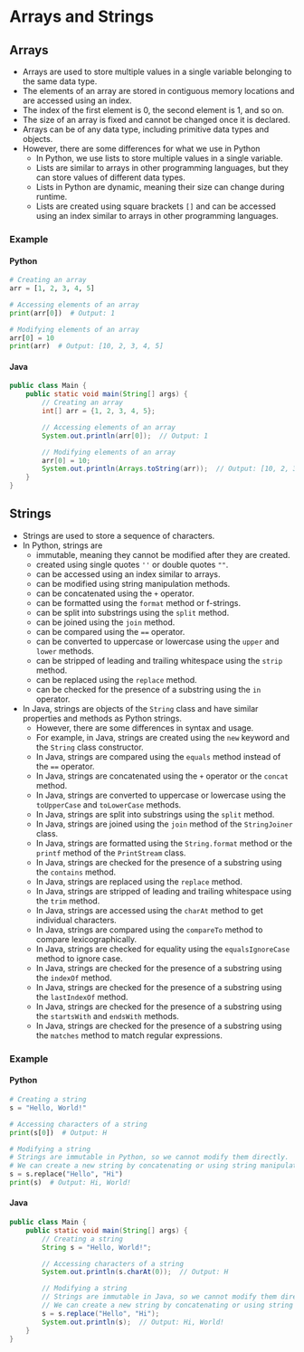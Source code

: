 # Arrays and Strings

## Arrays
- Arrays are used to store multiple values in a single variable belonging to the same data type.
- The elements of an array are stored in contiguous memory locations and are accessed using an index.
- The index of the first element is 0, the second element is 1, and so on.
- The size of an array is fixed and cannot be changed once it is declared.
- Arrays can be of any data type, including primitive data types and objects.
- However, there are some differences for what we use in Python
  - In Python, we use lists to store multiple values in a single variable.
  - Lists are similar to arrays in other programming languages, but they can store values of different data types.
  - Lists in Python are dynamic, meaning their size can change during runtime.
  - Lists are created using square brackets `[]` and can be accessed using an index similar to arrays in other programming languages.
  
### Example
#### Python
```python
# Creating an array
arr = [1, 2, 3, 4, 5]

# Accessing elements of an array
print(arr[0])  # Output: 1

# Modifying elements of an array
arr[0] = 10
print(arr)  # Output: [10, 2, 3, 4, 5]
```

#### Java
```java
public class Main {
    public static void main(String[] args) {
        // Creating an array
        int[] arr = {1, 2, 3, 4, 5};

        // Accessing elements of an array
        System.out.println(arr[0]);  // Output: 1

        // Modifying elements of an array
        arr[0] = 10;
        System.out.println(Arrays.toString(arr));  // Output: [10, 2, 3, 4, 5]
    }
}
```

## Strings
- Strings are used to store a sequence of characters.
- In Python, strings are
  - immutable, meaning they cannot be modified after they are created.
  - created using single quotes `''` or double quotes `""`.
  - can be accessed using an index similar to arrays.
  - can be modified using string manipulation methods.
  - can be concatenated using the `+` operator.
  - can be formatted using the `format` method or f-strings.
  - can be split into substrings using the `split` method.
  - can be joined using the `join` method.
  - can be compared using the `==` operator.
  - can be converted to uppercase or lowercase using the `upper` and `lower` methods.
  - can be stripped of leading and trailing whitespace using the `strip` method.
  - can be replaced using the `replace` method.
  - can be checked for the presence of a substring using the `in` operator. 
- In Java, strings are objects of the `String` class and have similar properties and methods as Python strings.
  - However, there are some differences in syntax and usage.
  - For example, in Java, strings are created using the `new` keyword and the `String` class constructor.
  - In Java, strings are compared using the `equals` method instead of the `==` operator.
  - In Java, strings are concatenated using the `+` operator or the `concat` method.
  - In Java, strings are converted to uppercase or lowercase using the `toUpperCase` and `toLowerCase` methods.
  - In Java, strings are split into substrings using the `split` method.
  - In Java, strings are joined using the `join` method of the `StringJoiner` class.
  - In Java, strings are formatted using the `String.format` method or the `printf` method of the `PrintStream` class.
  - In Java, strings are checked for the presence of a substring using the `contains` method.
  - In Java, strings are replaced using the `replace` method.
  - In Java, strings are stripped of leading and trailing whitespace using the `trim` method.
  - In Java, strings are accessed using the `charAt` method to get individual characters.
  - In Java, strings are compared using the `compareTo` method to compare lexicographically.
  - In Java, strings are checked for equality using the `equalsIgnoreCase` method to ignore case.
  - In Java, strings are checked for the presence of a substring using the `indexOf` method.
  - In Java, strings are checked for the presence of a substring using the `lastIndexOf` method.
  - In Java, strings are checked for the presence of a substring using the `startsWith` and `endsWith` methods.
  - In Java, strings are checked for the presence of a substring using the `matches` method to match regular expressions.

### Example

#### Python
```python
# Creating a string
s = "Hello, World!"

# Accessing characters of a string
print(s[0])  # Output: H

# Modifying a string
# Strings are immutable in Python, so we cannot modify them directly.
# We can create a new string by concatenating or using string manipulation methods.
s = s.replace("Hello", "Hi")
print(s)  # Output: Hi, World!
```

#### Java
```java
public class Main {
    public static void main(String[] args) {
        // Creating a string
        String s = "Hello, World!";

        // Accessing characters of a string
        System.out.println(s.charAt(0));  // Output: H

        // Modifying a string
        // Strings are immutable in Java, so we cannot modify them directly.
        // We can create a new string by concatenating or using string manipulation methods.
        s = s.replace("Hello", "Hi");
        System.out.println(s);  // Output: Hi, World!
    }
}
```